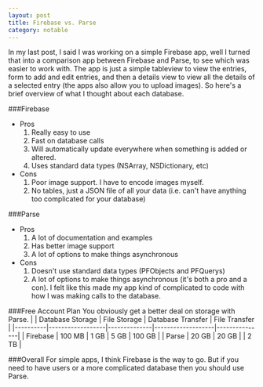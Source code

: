 ```yaml
---
layout: post
title: Firebase vs. Parse
category: notable
---
```


In my last post, I said I was working on a simple Firebase app, well I turned that into a comparison app between Firebase and Parse, to see which was easier to work with. The app is just a simple tableview to view the entries, form to add and edit entries, and then a details view to view all the details of a selected entry (the apps also allow you to upload images). So here's a brief overview of what I thought about each database.

###Firebase
* Pros
    1. Really easy to use
    2. Fast on database calls
    3. Will automatically update everywhere when something is added or altered.
    4. Uses standard data types (NSArray, NSDictionary, etc)
* Cons
    1. Poor image support. I have to encode images myself.
    2. No tables, just a JSON file of all your data (i.e. can't have anything too complicated for your database)

###Parse
* Pros
    1. A lot of documentation and examples
    2. Has better image support
    3. A lot of options to make things asynchronous
* Cons
    1. Doesn't use standard data types (PFObjects and PFQuerys)
    2. A lot of options to make things asynchronous (it's both a pro and a con). I felt like this made my app kind of complicated to code with how I was making calls to the database.

###Free Account Plan
You obviously get a better deal on storage with Parse.
|          | Database Storage | File Storage | Database Transfer | File Transfer |
|----------|------------------|--------------|-------------------|---------------|
| Firebase | 100 MB           | 1 GB         | 5 GB              | 100 GB        |
| Parse    | 20 GB            | 20 GB        |                   | 2 TB          |

###Overall
For simple apps, I think Firebase is the way to go. But if you need to have users or a more complicated database then you should use Parse.
